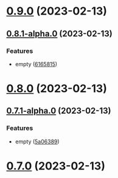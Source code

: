 # [0.9.0](https://github.com/rswrz/test1/compare/v0.8.1-alpha.0...v0.9.0) (2023-02-13)



## [0.8.1-alpha.0](https://github.com/rswrz/test1/compare/v0.8.0...v0.8.1-alpha.0) (2023-02-13)


### Features

* empty ([6165815](https://github.com/rswrz/test1/commit/6165815d9b01eb94a4b478ba545f091d55982cc5))



# [0.8.0](https://github.com/rswrz/test1/compare/v0.7.1-alpha.0...v0.8.0) (2023-02-13)



## [0.7.1-alpha.0](https://github.com/rswrz/test1/compare/v0.7.0...v0.7.1-alpha.0) (2023-02-13)


### Features

* empty ([5a06389](https://github.com/rswrz/test1/commit/5a06389432026c541f920669efa37d9554c58d63))



# [0.7.0](https://github.com/rswrz/test1/compare/v0.6.1-alpha.2...v0.7.0) (2023-02-13)



